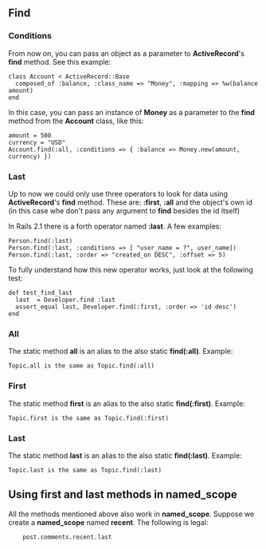 ## Find

### Conditions
            
From now on, you can pass an object as a parameter to **ActiveRecord**'s **find** method. See this example:

	class Account < ActiveRecord::Base
	  composed_of :balance, :class_name => "Money", :mapping => %w(balance amount)
	end
            
In this case, you can pass an instance of **Money** as a parameter to the **find** method from the **Account** class, like this:

	amount = 500
	currency = "USD"
	Account.find(:all, :conditions => { :balance => Money.new(amount, currency) })
	
### Last
           
Up to now we could only use three operators to look for data using **ActiveRecord**'s **find** method. These are: **:first**, **:all** and the object's own id (in this case whe don't pass any argument to **find** besides the id itself)

In Rails 2.1 there is a forth operator named **:last**. A few examples:

	Person.find(:last)
	Person.find(:last, :conditions => [ "user_name = ?", user_name])
	Person.find(:last, :order => "created_on DESC", :offset => 5)
	                                                             
To fully understand how this new operator works, just look at the following test:

	def test_find_last
	  last  = Developer.find :last
	  assert_equal last, Developer.find(:first, :order => 'id desc')
	end
	
### All
                      
The static method **all** is an alias to the also static **find(:all)**. Example:
	
	Topic.all is the same as Topic.find(:all)

### First
              
The static method **first** is an alias to the also static **find(:first)**. Example:

	Topic.first is the same as Topic.find(:first)

### Last

The static method **last** is an alias to the also static **find(:last)**. Example:

	Topic.last is the same as Topic.find(:last)

             
## Using **first** and **last** methods in named\_scope

All the methods mentioned above also work in **named\_scope**. Suppose we create a **named\_scope** named **recent**. The following is legal:

		post.comments.recent.last
